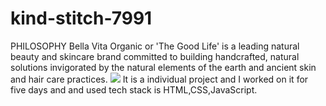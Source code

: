 # kind-stitch-7991
PHILOSOPHY
Bella Vita Organic or 'The Good Life' is a leading natural
beauty and skincare brand committed to building handcrafted,
natural solutions invigorated by the natural elements of the
earth and ancient skin and hair care practices.
<img src="https://cdn.shopify.com/s/files/1/0054/6665/2718/files/1200x399_38a26b02-4809-4646-805b-8a659cd0d859_1200x.jpg?v=1670509758"/>
It is a individual project and I worked on it for five days and and used tech stack is HTML,CSS,JavaScript.
